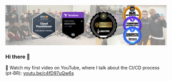 ![Cover image](https://raw.githubusercontent.com/adarlan/adarlan/main/cover.png)

### Hi there 👋

🎥 Watch my first video on YouTube, where I talk about the CI/CD process (pt-BR): [youtu.be/c4fD97uQw6s](https://youtu.be/c4fD97uQw6s)

<!--
**adarlan/adarlan** is a ✨ _special_ ✨ repository because its `README.md` (this file) appears on your GitHub profile.

Here are some ideas to get you started:

- 🔭 I’m currently working on ...
- 🌱 I’m currently learning ...
- 👯 I’m looking to collaborate on ...
- 🤔 I’m looking for help with ...
- 💬 Ask me about ...
- 📫 How to reach me: ...
- 😄 Pronouns: ...
- ⚡ Fun fact: ...
-->
